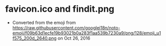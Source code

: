 # favicon.ico and findit.png
- Converted from the emoji from https://raw.githubusercontent.com/googlei18n/noto-emoji/f09b63d1ecfe19b93021b0a283f1aa539b7230a9/png/128/emoji_u1f575_200d_2640.png on Oct 26, 2016
